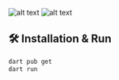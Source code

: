 ![alt text](image.png)
![alt text](image-1.png)

## 🛠 Installation & Run

```bash
dart pub get
dart run
```
